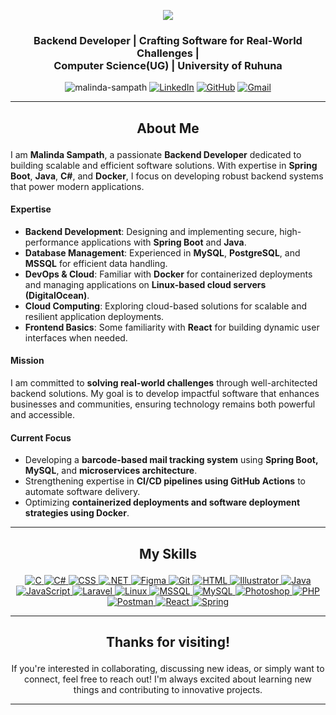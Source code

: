 <p align="center">
  <a href="https://github.com/DenverCoder1/readme-typing-svg"><img src="https://readme-typing-svg.herokuapp.com?font=Time+New+Roman&color=cyan&size=40&center=true&vCenter=true&width=600&height=100&lines=Hi,I'm+Malinda+Sampath;"></a>
    
<h3 align="center">Backend Developer | Crafting Software for Real-World Challenges | <br> Computer Science(UG) | University of Ruhuna</h3>
</p>
<p align="center">
  <img src="https://komarev.com/ghpvc/?username=malinda-sampath&label=Profile%20views&color=green&style=flat" alt="malinda-sampath" />
  <a href="https://www.linkedin.com/in/malinda-sampath/"><img src="https://img.shields.io/badge/LinkedIn-%230A66C2.svg?style=plastic&logo=linkedin&logoColor=white" alt="LinkedIn"/></a>
	<a href="https://github.com/malinda-sampath"><img src="https://img.shields.io/badge/github-%23181717.svg?style=plastic&logo=github&logoColor=white" alt="GitHub"/></a>
    <a href="mailto:malindasampath45@gmail.com"><img src="https://img.shields.io/badge/gmail-%23EA4335.svg?style=plastic&logo=gmail&logoColor=white" alt="Gmail"/></a>
</p>

---

## <p align="center">About Me</p>

I am **Malinda Sampath**, a passionate **Backend Developer** dedicated to building scalable and efficient software solutions. With expertise in **Spring Boot**, **Java**, **C#**, and **Docker**, I focus on developing robust backend systems that power modern applications.  

#### **Expertise**  

- **Backend Development**: Designing and implementing secure, high-performance applications with **Spring Boot** and **Java**.  
- **Database Management**: Experienced in **MySQL**, **PostgreSQL**, and **MSSQL** for efficient data handling.  
- **DevOps & Cloud**: Familiar with **Docker** for containerized deployments and managing applications on **Linux-based cloud servers (DigitalOcean)**.  
- **Cloud Computing**: Exploring cloud-based solutions for scalable and resilient application deployments.  
- **Frontend Basics**: Some familiarity with **React** for building dynamic user interfaces when needed.  

#### **Mission**  

I am committed to **solving real-world challenges** through well-architected backend solutions. My goal is to develop impactful software that enhances businesses and communities, ensuring technology remains both powerful and accessible.  

#### **Current Focus**  

- Developing a **barcode-based mail tracking system** using **Spring Boot, MySQL**, and **microservices architecture**.  
- Strengthening expertise in **CI/CD pipelines using GitHub Actions** to automate software delivery.  
- Optimizing **containerized deployments and software deployment strategies using Docker**.  

---

## <p align="center">My Skills</p>

<p align="center">
   
  <a href="https://www.cprogramming.com/" target="_blank">
    <img alt="C" src="https://img.shields.io/badge/C%20-%232370ED.svg?style=plastic&logo=c&logoColor=white">
  </a> 
  
  <a href="https://www.w3schools.com/cs/" target="_blank">
    <img alt="C#" src="https://img.shields.io/badge/C%23%20-%232370ED.svg?style=plastic&logo=csharp&logoColor=white">
  </a> 
  
  <a href="https://www.w3schools.com/css/" target="_blank">
    <img alt="CSS" src="https://img.shields.io/badge/CSS%20-%231572B6.svg?style=plastic&logo=css3&logoColor=white">
  </a> 
  
  <a href="https://dotnet.microsoft.com/" target="_blank">
    <img alt=".NET" src="https://img.shields.io/badge/.NET-%235C2D91.svg?style=plastic&logo=dotnet&logoColor=white">
  </a> 
  
  <a href="https://www.figma.com/" target="_blank">
    <img alt="Figma" src="https://img.shields.io/badge/Figma-%23000000.svg?style=plastic&logo=figma&logoColor=white">
  </a> 
  
  <a href="https://git-scm.com/" target="_blank">
    <img alt="Git" src="https://img.shields.io/badge/Git-%23F05033.svg?style=plastic&logo=git&logoColor=white">
  </a> 
  
  <a href="https://www.w3.org/html/" target="_blank">
    <img alt="HTML" src="https://img.shields.io/badge/HTML5-%23E34F26.svg?style=plastic&logo=html5&logoColor=white">
  </a> 
  
  <a href="https://www.adobe.com/in/products/illustrator.html" target="_blank">
    <img alt="Illustrator" src="https://img.shields.io/badge/Illustrator-%23FF9A00.svg?style=plastic&logo=adobeillustrator&logoColor=white">
  </a>
  
  <a href="https://www.java.com" target="_blank">
    <img alt="Java" src="https://img.shields.io/badge/Java-%23007396.svg?style=plastic&logo=java&logoColor=white">
  </a> 
  
  <a href="https://developer.mozilla.org/en-US/docs/Web/JavaScript" target="_blank">
    <img alt="JavaScript" src="https://img.shields.io/badge/JavaScript-%23F7DF1E.svg?style=plastic&logo=javascript&logoColor=black">
  </a>
  
  <a href="https://laravel.com/" target="_blank">
    <img alt="Laravel" src="https://img.shields.io/badge/Laravel-%23252B42.svg?style=plastic&logo=laravel&logoColor=white">
  </a> 
  
  <a href="https://www.linux.org/" target="_blank">
    <img alt="Linux" src="https://img.shields.io/badge/Linux-%23FCC624.svg?style=plastic&logo=linux&logoColor=black">
  </a>
  
  <a href="https://www.microsoft.com/en-us/sql-server" target="_blank">
    <img alt="MSSQL" src="https://img.shields.io/badge/MSSQL-%2300478D.svg?style=plastic&logo=microsoftsqlserver&logoColor=white">
  </a>
  
  <a href="https://www.mysql.com/" target="_blank">
    <img alt="MySQL" src="https://img.shields.io/badge/MySQL-%234479A1.svg?style=plastic&logo=mysql&logoColor=white">
  </a> 
  
  <a href="https://www.photoshop.com/en" target="_blank">
    <img alt="Photoshop" src="https://img.shields.io/badge/Photoshop-%2331A8FF.svg?style=plastic&logo=adobephotoshop&logoColor=white">
  </a>
  
  <a href="https://www.php.net" target="_blank">
    <img alt="PHP" src="https://img.shields.io/badge/PHP-%237A7A7A.svg?style=plastic&logo=php&logoColor=white">
  </a>
  
  <a href="https://postman.com" target="_blank">
    <img alt="Postman" src="https://img.shields.io/badge/Postman-%23FF6C37.svg?style=plastic&logo=postman&logoColor=white">
  </a>
  
  <a href="https://reactjs.org/" target="_blank">
    <img alt="React" src="https://img.shields.io/badge/React-%2361DAFB.svg?style=plastic&logo=react&logoColor=black">
  </a>
  
  <a href="https://spring.io/" target="_blank">
    <img alt="Spring" src="https://img.shields.io/badge/Spring-%236DB33F.svg?style=plastic&logo=spring&logoColor=white">
  </a>
</p>

---
<!--
## <p align="center">GitHub Stats</p>

<p align="center">
  <table align="center">
      <td width="50%" align="center">
    <img align="center" src="https://github-readme-stats.vercel.app/api?username=malinda-sampath&theme=dark&show_icons=true&count_private=true" />
    <br><br>
    <img title="🔥 Get streak stats for your profile at git.io/streak-stats" alt="Malinda's streak" src="https://github-readme-streak-stats.herokuapp.com/?user=malinda-sampath&theme=dark&hide_border=false" />
</td>

<td width="50%" align="center">
    <img align="center" src="https://github-readme-stats.anuraghazra1.vercel.app/api/top-langs/?username=malinda-sampath&theme=dark&hide_border=false&no-bg=true&no-frame=true&langs_count=10" />
</td>
  </table>
</p>

---
-->
<!-- ## <p align="center">Connect with Me</p>

<p align="center">
	<a href="https://www.linkedin.com/in/malindasampath/"><img src="https://img.shields.io/badge/LinkedIn-%230A66C2.svg?style=plastic&logo=linkedin&logoColor=white" alt="LinkedIn"/></a>
	<a href="https://github.com/malinda-sampath"><img src="https://img.shields.io/badge/github-%23181717.svg?style=plastic&logo=github&logoColor=white" alt="GitHub"/></a>
    <a href="mailto:malindasampath45@gmail.com"><img src="https://img.shields.io/badge/gmail-%23EA4335.svg?style=plastic&logo=gmail&logoColor=white" alt="Gmail"/></a>

</p>

--- -->

## <p align="center">Thanks for visiting!</p>

<p align="center">
  If you're interested in collaborating, discussing new ideas, or simply want to connect, feel free to reach out! I'm always excited about learning new things and contributing to innovative projects.
</p>

---
